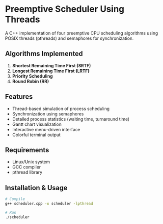 # Preemptive Scheduler Using Threads

A C++ implementation of four preemptive CPU scheduling algorithms using POSIX threads (pthreads) and semaphores for synchronization.

## Algorithms Implemented
1. **Shortest Remaining Time First (SRTF)**
2. **Longest Remaining Time First (LRTF)**
3. **Priority Scheduling**
4. **Round Robin (RR)**

## Features
- Thread-based simulation of process scheduling
- Synchronization using semaphores
- Detailed process statistics (waiting time, turnaround time)
- Gantt chart visualization
- Interactive menu-driven interface
- Colorful terminal output

## Requirements
- Linux/Unix system
- GCC compiler
- pthread library

## Installation & Usage
```bash
# Compile
g++ scheduler.cpp -o scheduler -lpthread

# Run
./scheduler
```

